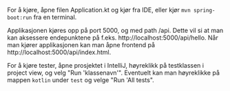 For å kjøre, åpne filen Application.kt og kjør fra IDE,
eller kjør `mvn spring-boot:run` fra en terminal.

Applikasjonen kjøres opp på port 5000, og med path /api.
Dette vil si at man kan aksessere endepunktene på f.eks. http://localhost:5000/api/hello.
Når man kjører applikasjonen kan man åpne frontend på http://localhost:5000/api/index.html.

For å kjøre tester, åpne prosjektet i IntelliJ, høyreklikk på testklassen i project view, 
og velg "Run 'klassenavn'". Eventuelt kan man høyreklikke på mappen `kotlin` under `test` og velge "Run 'All tests".